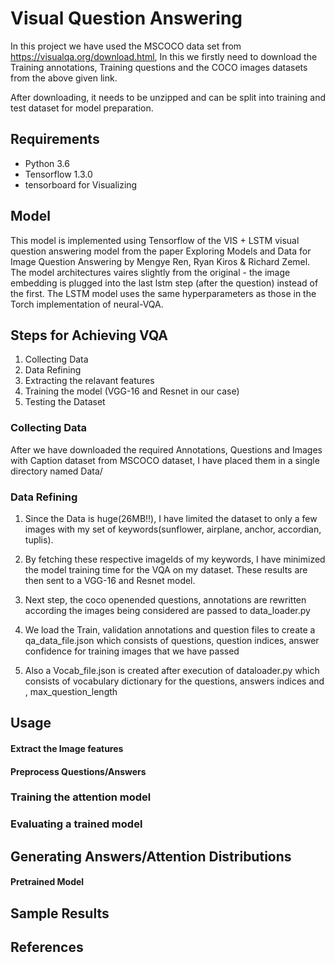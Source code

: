 # Visual Question Answering
In this project we have used the MSCOCO data set from https://visualqa.org/download.html, In this we firstly need to download the Training annotations, Training questions and the COCO images datasets from the above given link.

After downloading, it needs to be unzipped and can be split into training and test dataset for model preparation.

## Requirements
- Python 3.6
- Tensorflow 1.3.0
- tensorboard for Visualizing

## Model
This model is implemented using Tensorflow of the VIS + LSTM visual question answering model from the paper Exploring Models and Data for Image Question Answering by Mengye Ren, Ryan Kiros & Richard Zemel. The model architectures vaires slightly from the original - the image embedding is plugged into the last lstm step (after the question) instead of the first. The LSTM model uses the same hyperparameters as those in the Torch implementation of neural-VQA.

## Steps for Achieving VQA
1. Collecting Data
2. Data Refining
3. Extracting the relavant features
4. Training the model (VGG-16 and Resnet in our case)
5. Testing the Dataset

### Collecting Data
After we have downloaded the required Annotations, Questions and Images with Caption dataset from MSCOCO dataset, I have placed them in a single directory named Data/

### Data Refining


1. Since the Data is huge(26MB!!), I have limited the dataset to only a few images with my set of keywords(sunflower, airplane, anchor, accordian, tuplis).

2. By fetching these respective imageIds of my keywords, I have minimized the model training time for the VQA on my dataset.
These results are then sent to a VGG-16 and Resnet model.

3. Next step, the coco openended questions, annotations are rewritten according the images being considered are passed to data_loader.py

4. We load the Train, validation annotations and question files to create a qa_data_file.json which consists of questions, question indices, answer confidence for training images that we have passed

5. Also a Vocab_file.json is created after execution of dataloader.py which consists of vocabulary dictionary for the questions, answers indices and , max_question_length

## Usage
#### Extract the Image features

#### Preprocess Questions/Answers


### Training the attention model

  
### Evaluating a trained model


## Generating Answers/Attention Distributions
#### Pretrained Model

## Sample Results



## References
